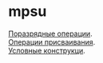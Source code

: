 # mpsu

[Поразрядные операции](https://github.com/astafa98/mpsu/blob/7f96fe9b7dc0cbe2b417810ec5987783a81a28a2/bitwise_operations.c).  
[Операции присваивания](https://github.com/astafa98/mpsu/blob/7f96fe9b7dc0cbe2b417810ec5987783a81a28a2/assingment_operations.c).  
[Условные конструкци](https://github.com/astafa98/mpsu/blob/7f96fe9b7dc0cbe2b417810ec5987783a81a28a2/conditional_constructions_1.c).  
